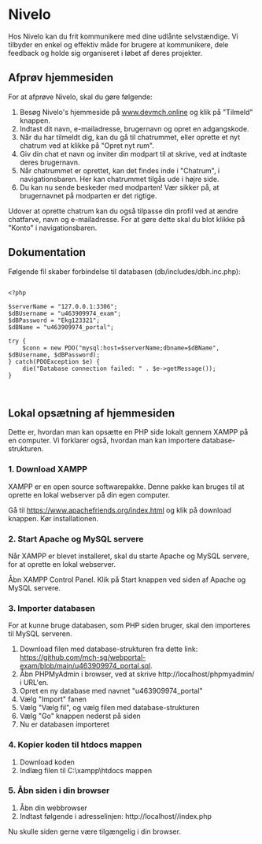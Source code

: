 # Nivelo

Hos Nivelo kan du frit kommunikere med dine udlånte selvstændige. Vi tilbyder en enkel og effektiv måde for brugere at kommunikere, dele feedback og holde sig organiseret i løbet af deres projekter.

## Afprøv hjemmesiden

For at afprøve Nivelo, skal du gøre følgende:

1. Besøg Nivelo's hjemmeside på www.devmch.online og klik på "Tilmeld" knappen.
2. Indtast dit navn, e-mailadresse, brugernavn og opret en adgangskode.
3. Når du har tilmeldt dig, kan du gå til chatrummet, eller oprette et nyt chatrum ved at klikke på "Opret nyt rum".
4. Giv din chat et navn og inviter din modpart til at skrive, ved at indtaste deres brugernavn.
5. Når chatrummet er oprettet, kan det findes inde i "Chatrum", i navigationsbaren. Her kan chatrummet tilgås ude i højre side.
6. Du kan nu sende beskeder med modparten! Vær sikker på, at brugernavnet på modparten er det rigtige.

Udover at oprette chatrum kan du også tilpasse din profil ved at ændre chatfarve, navn og e-mailadresse. For at gøre dette skal du blot klikke på "Konto" i navigationsbaren.

## Dokumentation

Følgende fil skaber forbindelse til databasen (db/includes/dbh.inc.php):

```db/includes/dbh.inc.php

<?php

$serverName = "127.0.0.1:3306";
$dBUsername = "u463909974_exam";
$dBPassword = "Ekg123321";
$dBName = "u463909974_portal";

try {
    $conn = new PDO("mysql:host=$serverName;dbname=$dBName", $dBUsername, $dBPassword);
} catch(PDOException $e) {
    die("Database connection failed: " . $e->getMessage());
}



```

## Lokal opsætning af hjemmesiden

Dette er, hvordan man kan opsætte en PHP side lokalt gennem XAMPP på en computer. Vi forklarer også, hvordan man kan importere database-strukturen.

### 1. Download XAMPP

XAMPP er en open source softwarepakke. Denne pakke kan bruges til at oprette en lokal webserver på din egen computer.

Gå til https://www.apachefriends.org/index.html og klik på download knappen.
Kør installationen.

### 2. Start Apache og MySQL servere

Når XAMPP er blevet installeret, skal du starte Apache og MySQL servere, for at oprette en lokal webserver.

Åbn XAMPP Control Panel.
Klik på Start knappen ved siden af Apache og MySQL servere.

### 3. Importer databasen

For at kunne bruge databasen, som PHP siden bruger, skal den importeres til MySQL serveren.

1. Download filen med database-strukturen fra dette link: https://github.com/mch-sg/webportal-exam/blob/main/u463909974_portal.sql.
2. Åbn PHPMyAdmin i browser, ved at skrive http://localhost/phpmyadmin/ i URL'en.
3. Opret en ny database med navnet "u463909974_portal"
4. Vælg "Import" fanen
5. Vælg "Vælg fil", og vælg filen med database-strukturen
6. Vælg "Go" knappen nederst på siden
7. Nu er databasen importeret

### 4. Kopier koden til htdocs mappen

1. Download koden
2. Indlæg filen til C:\xampp\htdocs mappen

### 5. Åbn siden i din browser

1. Åbn din webbrowser
2. Indtast følgende i adresselinjen: http://localhost/<stien til siden>/index.php

Nu skulle siden gerne være tilgængelig i din browser.

